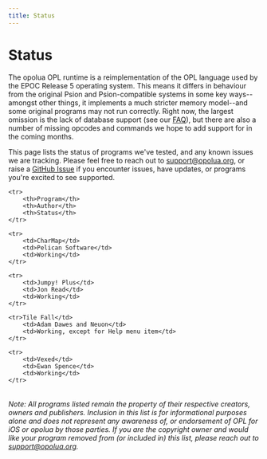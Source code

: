```yaml
---
title: Status
---
```


# Status

The opolua OPL runtime is a reimplementation of the OPL language used by the EPOC Release 5 operating system. This means it differs in behaviour from the original Psion and Psion-compatible systems in some key ways--amongst other things, it implements a much stricter memory model--and some original programs may not run correctly. Right now, the largest omission is the lack of database support (see our [FAQ](/faq/)), but there are also a number of missing opcodes and commands we hope to add support for in the coming months.

This page lists the status of programs we've tested, and any known issues we are tracking. Please feel free to reach out to [support@opolua.org](mailto:support@opolua.org), or raise a [GitHub Issue](https://github.com/opolua/issues) if you encounter issues, have updates, or programs you're excited to see supported.

<table>

    <tr>
        <th>Program</th>
        <th>Author</th>
        <th>Status</th>
    </tr>

    <tr>
        <td>CharMap</td>
        <td>Pelican Software</td>
        <td>Working</td>
    </tr>

    <tr>
        <td>Jumpy! Plus</td>
        <td>Jon Read</td>
        <td>Working</td>
    </tr>

    <tr>Tile Fall</td>
        <td>Adam Dawes and Neuon</td>
        <td>Working, except for Help menu item</td>
    </tr>

    <tr>
        <td>Vexed</td>
        <td>Ewan Spence</td>
        <td>Working</td>
    </tr>

</table>

_Note: All programs listed remain the property of their respective creators, owners and publishers. Inclusion in this list is for informational purposes alone and does not represent any awareness of, or endorsement of OPL for iOS or opolua by those parties. If you are the copyright owner and would like your program removed from (or included in) this list, please reach out to [support@opolua.org](mailto:support@opolua.org)._
